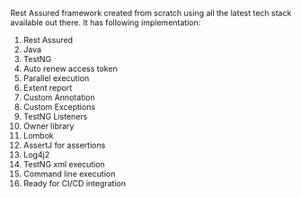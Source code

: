 Rest Assured framework created from scratch using all the latest tech stack available out there. It has following implementation:

1.	Rest Assured
2.	Java
3.	TestNG
4.	Auto renew access token
5.	Parallel execution
6.	Extent report 
7.	Custom Annotation
8.	Custom Exceptions
9.	TestNG Listeners
10.	Owner library
11.	Lombok
12.	AssertJ for assertions
13.	Log4j2
14.	TestNG xml execution
15.	Command line execution
16.	Ready for CI/CD integration
